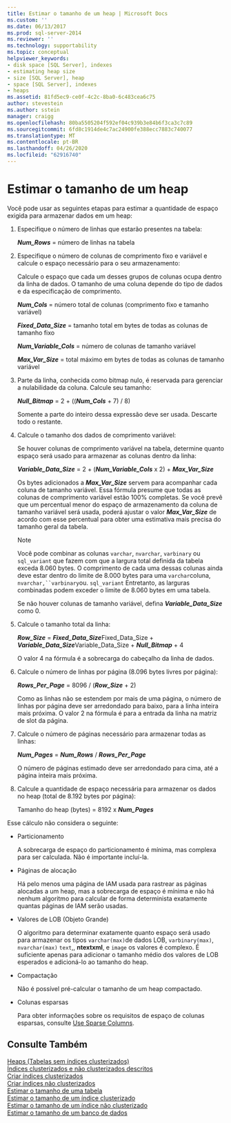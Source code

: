 ```yaml
---
title: Estimar o tamanho de um heap | Microsoft Docs
ms.custom: ''
ms.date: 06/13/2017
ms.prod: sql-server-2014
ms.reviewer: ''
ms.technology: supportability
ms.topic: conceptual
helpviewer_keywords:
- disk space [SQL Server], indexes
- estimating heap size
- size [SQL Server], heap
- space [SQL Server], indexes
- heaps
ms.assetid: 81fd5ec9-ce0f-4c2c-8ba0-6c483cea6c75
author: stevestein
ms.author: sstein
manager: craigg
ms.openlocfilehash: 80ba5505204f592ef04c939b3e84b6f3ca3c7c89
ms.sourcegitcommit: 6fd8c1914de4c7ac24900fe388ecc7883c740077
ms.translationtype: MT
ms.contentlocale: pt-BR
ms.lasthandoff: 04/26/2020
ms.locfileid: "62916740"
---
```

# <a name="estimate-the-size-of-a-heap"></a>Estimar o tamanho de um heap
  Você pode usar as seguintes etapas para estimar a quantidade de espaço exigida para armazenar dados em um heap:  
  
1.  Especifique o número de linhas que estarão presentes na tabela:  
  
     ***Num_Rows***  = número de linhas na tabela  
  
2.  Especifique o número de colunas de comprimento fixo e variável e calcule o espaço necessário para o seu armazenamento:  
  
     Calcule o espaço que cada um desses grupos de colunas ocupa dentro da linha de dados. O tamanho de uma coluna depende do tipo de dados e da especificação de comprimento.  
  
     ***Num_Cols***  = número total de colunas (comprimento fixo e tamanho variável)  
  
     ***Fixed_Data_Size***  = tamanho total em bytes de todas as colunas de tamanho fixo  
  
     ***Num_Variable_Cols***  = número de colunas de tamanho variável  
  
     ***Max_Var_Size***  = total máximo em bytes de todas as colunas de tamanho variável  
  
3.  Parte da linha, conhecida como bitmap nulo, é reservada para gerenciar a nulabilidade da coluna. Calcule seu tamanho:  
  
     ***Null_Bitmap***  = 2 + ((***Num_Cols*** + 7) / 8)  
  
     Somente a parte do inteiro dessa expressão deve ser usada. Descarte todo o restante.  
  
4.  Calcule o tamanho dos dados de comprimento variável:  
  
     Se houver colunas de comprimento variável na tabela, determine quanto espaço será usado para armazenar as colunas dentro da linha:  
  
     ***Variable_Data_Size***  = 2 + (***Num_Variable_Cols*** x 2) + ***Max_Var_Size***  
  
     Os bytes adicionados a ***Max_Var_Size*** servem para acompanhar cada coluna de tamanho variável. Essa fórmula presume que todas as colunas de comprimento variável estão 100% completas. Se você prevê que um percentual menor do espaço de armazenamento da coluna de tamanho variável será usada, poderá ajustar o valor ***Max_Var_Size*** de acordo com esse percentual para obter uma estimativa mais precisa do tamanho geral da tabela.  
  
    > [!NOTE]  
    >  Você pode combinar as colunas `varchar`, `nvarchar`, `varbinary` ou `sql_variant` que fazem com que a largura total definida da tabela exceda 8.060 bytes. O comprimento de cada uma dessas colunas ainda deve estar dentro do limite de 8.000 bytes para uma `varchar`coluna, `nvarchar,``varbinary`ou. `sql_variant` Entretanto, as larguras combinadas podem exceder o limite de 8.060 bytes em uma tabela.  
  
     Se não houver colunas de tamanho variável, defina ***Variable_Data_Size*** como 0.  
  
5.  Calcule o tamanho total da linha:  
  
     ***Row_Size***  = ***Fixed_Data_Size***Fixed_Data_Size + ***Variable_Data_Size***Variable_Data_Size + ***Null_Bitmap*** + 4  
  
     O valor 4 na fórmula é a sobrecarga do cabeçalho da linha de dados.  
  
6.  Calcule o número de linhas por página (8.096 bytes livres por página):  
  
     ***Rows_Per_Page***  = 8096 / (***Row_Size*** + 2)  
  
     Como as linhas não se estendem por mais de uma página, o número de linhas por página deve ser arredondado para baixo, para a linha inteira mais próxima. O valor 2 na fórmula é para a entrada da linha na matriz de slot da página.  
  
7.  Calcule o número de páginas necessário para armazenar todas as linhas:  
  
     ***Num_Pages***  = ***Num_Rows*** / ***Rows_Per_Page***  
  
     O número de páginas estimado deve ser arredondado para cima, até a página inteira mais próxima.  
  
8.  Calcule a quantidade de espaço necessária para armazenar os dados no heap (total de 8.192 bytes por página):  
  
     Tamanho do heap (bytes) = 8192 x ***Num_Pages***  
  
 Esse cálculo não considera o seguinte:  
  
-   Particionamento  
  
     A sobrecarga de espaço do particionamento é mínima, mas complexa para ser calculada. Não é importante incluí-la.  
  
-   Páginas de alocação  
  
     Há pelo menos uma página de IAM usada para rastrear as páginas alocadas a um heap, mas a sobrecarga de espaço é mínima e não há nenhum algoritmo para calcular de forma determinista exatamente quantas páginas de IAM serão usadas.  
  
-   Valores de LOB (Objeto Grande)  
  
     O algoritmo para determinar exatamente quanto espaço será usado para armazenar os tipos `varchar(max)`de dados LOB, `varbinary(max)`, `nvarchar(max)` `text`,, **ntextxml**, e `image` os valores é complexo. É suficiente apenas para adicionar o tamanho médio dos valores de LOB esperados e adicioná-lo ao tamanho do heap.  
  
-   Compactação  
  
     Não é possível pré-calcular o tamanho de um heap compactado.  
  
-   Colunas esparsas  
  
     Para obter informações sobre os requisitos de espaço de colunas esparsas, consulte [Use Sparse Columns](../tables/use-sparse-columns.md).  
  
## <a name="see-also"></a>Consulte Também  
 [Heaps &#40;Tabelas sem índices clusterizados&#41;](../indexes/heaps-tables-without-clustered-indexes.md)   
 [Índices clusterizados e não clusterizados descritos](../indexes/clustered-and-nonclustered-indexes-described.md)   
 [Criar índices clusterizados](../indexes/create-clustered-indexes.md)   
 [Criar índices não clusterizados](../indexes/create-nonclustered-indexes.md)   
 [Estimar o tamanho de uma tabela](estimate-the-size-of-a-table.md)   
 [Estimar o tamanho de um índice clusterizado](estimate-the-size-of-a-clustered-index.md)   
 [Estimar o tamanho de um índice não clusterizado](estimate-the-size-of-a-nonclustered-index.md)   
 [Estimar o tamanho de um banco de dados](estimate-the-size-of-a-database.md)  
  
  
